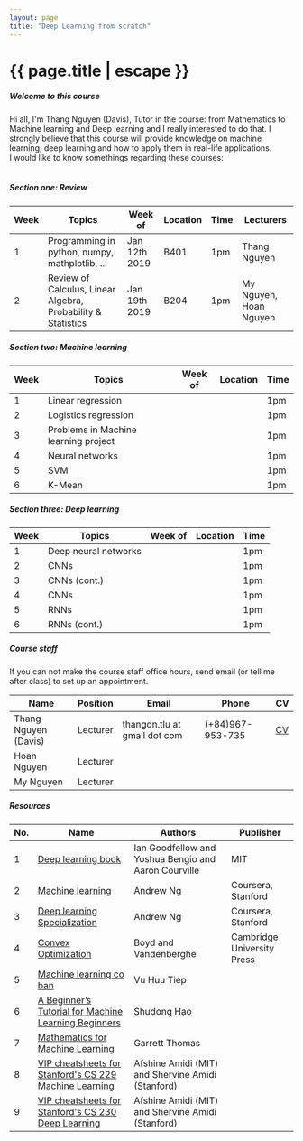 ```yaml
---
layout: page
title: "Deep Learning from scratch"
---
```

<h1 class="page-title gray-text text-darken-3">{{ page.title | escape }}</h1>

<div class="section">
    <h5>Welcome to this course</h5> 
Hi all, I'm Thang Nguyen (Davis), Tutor in the course: from Mathematics to Machine learning and Deep learning and I really interested to do that. I strongly believe that this course will provide knowledge on machine learning, deep learning and how to apply them in real-life applications. 
<br>
I would like to know somethings regarding these courses:
<br>
<br>
</div>
<div class="divider"></div>
<div class="divider"></div>
<div class="section">
<h5 >Section one: Review</h5> 
<div class="row">
          <div class="col s12">
            <table class="striped centered">
             <thead class="card-panel  light-blue darken-4 white-text">
                <tr>
                    <th>Week</th>
                    <th>Topics</th>
                    <th>Week of</th>
                    <th>Location </th>
                    <th>Time </th>
                    <th>Lecturers</th>
                </tr>
              </thead>
              <tbody>
                <tr>
                  <td >1</td>
                  <td>Programming in python, numpy, mathplotlib, ...</td>
                  <td>Jan 12th 2019</td>
                  <td>B401</td>
                  <td>1pm</td>
                  <td>Thang Nguyen</td>
                </tr>
                <tr>
                  <td >2</td>
                  <td>Review of Calculus, Linear Algebra, Probability & Statistics</td>
                  <td>Jan 19th 2019</td>
                  <td>B204</td>
                  <td>1pm</td>
                  <td>My Nguyen, Hoan Nguyen</td>
                </tr>
              </tbody>
            </table>
          </div>
    </div>
</div>
<h5>Section two: Machine learning</h5> 
<div class="row">
          <div class="col s12">
            <table class="striped centered">
             <thead class="card-panel  light-blue darken-4 white-text">
                <tr>
                    <th>Week</th>
                    <th>Topics</th>
                    <th>Week of</th>
                    <th>Location </th>
                    <th>Time </th>
                </tr>
              </thead>
              <tbody>
                <tr>
                  <td >1</td>
                  <td>Linear regression</td>
                  <td></td>
                  <td></td>
                  <td>1pm</td>
                </tr>
                <tr>
                  <td>2</td>
                  <td>Logistics regression</td>
                  <td></td>
                  <td></td>
                  <td>1pm</td>
                </tr>
                <tr>
                  <td>3</td>
                  <td>Problems in Machine learning project</td>
                  <td></td>
                  <td></td>
                  <td>1pm</td>
                </tr>
                <tr>
                  <td>4</td>
                  <td>Neural networks</td>
                  <td></td>
                  <td></td>
                  <td>1pm</td>
                </tr>
                <tr>
                  <td>5</td>
                  <td>SVM</td>
                  <td></td>
                  <td></td>
                  <td>1pm</td>
                </tr>
                <tr>
                  <td>6</td>
                  <td>K-Mean</td>
                  <td></td>
                  <td></td>
                  <td>1pm</td>
                </tr>
              </tbody>
            </table>
          </div>
    </div>
<h5>Section three: Deep learning</h5> 
<div class="row">
          <div class="col s12">
            <table class="striped centered">
             <thead class="card-panel  light-blue darken-4 white-text">
                <tr>
                    <th>Week</th>
                    <th>Topics</th>
                    <th>Week of</th>
                    <th>Location </th>
                    <th>Time </th>
                </tr>
              </thead>
              <tbody>
                <tr>
                  <td >1</td>
                  <td>Deep neural networks</td>
                  <td></td>
                  <td></td>
                  <td>1pm</td>
                </tr>
                <tr>
                  <td>2</td>
                  <td>CNNs</td>
                  <td></td>
                  <td></td>
                  <td>1pm</td>
                </tr>
                <tr>
                  <td>3</td>
                  <td>CNNs (cont.)</td>
                  <td></td>
                  <td></td>
                  <td>1pm</td>
                </tr>
                <tr>
                  <td>4</td>
                  <td>CNNs</td>
                  <td></td>
                  <td></td>
                  <td>1pm</td>
                </tr>
                <tr>
                  <td>5</td>
                  <td>RNNs</td>
                  <td></td>
                  <td></td>
                  <td>1pm</td>
                </tr>
                <tr>
                  <td>6</td>
                  <td>RNNs (cont.)</td>
                  <td></td>
                  <td></td>
                  <td>1pm</td>
                </tr>
              </tbody>
            </table>
          </div>
    </div>

<div class="divider"></div>
<div class="section">
    <h5>Course staff</h5> 
    If you can not make the course staff office hours, send email (or tell me after class) to set up an appointment.

<div class="row">
          <div class="col s12">
            <table class="striped centered">
             <thead class="card-panel  light-blue darken-4 white-text">
                <tr>
                    <th>Name</th>
                    <th>Position</th>
                    <th>Email</th>
                    <th>Phone</th>
                    <th>CV</th>
                </tr>
              </thead>
              <tbody>
                <tr>
                  <td>Thang Nguyen (Davis)</td>
                  <td>Lecturer</td>
                  <td>thangdn.tlu at gmail dot com</td>
                  <td>(+84)967-953-735</td>
                  <td><a href="/resources/CV-Ng-Duc-Thang.pdf">CV</a></td>
                </tr>
                <tr>
                  <td>Hoan Nguyen</td>
                  <td>Lecturer</td>
                  <td></td>
                  <td></td>
                  <td></td>
                </tr>
                <tr>
                  <td>My Nguyen</td>
                  <td>Lecturer</td>
                  <td></td>
                  <td></td>
                  <td></td>
                </tr>
              </tbody>
            </table>
          </div>
    </div>
</div>

<div class="divider"></div>
<div class="section">
    <h5>Resources</h5> 
    <div class="row">
          <div class="col s12">
            <table class="striped centered">
             <thead class="card-panel teal lighten-2 white-text">
                <tr>
                    <th>No.</th>
                    <th>Name</th>
                    <th>Authors</th>
                    <th>Publisher</th>
                </tr>
              </thead>
              <tbody>
                <tr>
                  <td>1</td>
                  <td><a href="http://deeplearningbook.org">Deep learning book</a></td>
                  <td>Ian Goodfellow and Yoshua Bengio and Aaron Courville</td>
                  <td>MIT</td>
                </tr>
                <tr>
                  <td>2</td>
                  <td><a href="https://www.coursera.org/learn/machine-learning">Machine learning</a></td>
                  <td>Andrew Ng</td>
                  <td>Coursera, Stanford</td>
                </tr>
                <tr>
                  <td>3</td>
                  <td><a href="https://www.coursera.org/specializations/deep-learning">Deep learning Specialization</a></td>
                  <td>Andrew Ng</td>
                  <td>Coursera, Stanford</td>
                </tr>
                <tr>
                  <td>4</td>
                  <td><a href="https://web.stanford.edu/~boyd/cvxbook/bv_cvxbook.pdf">Convex Optimization</a></td>
                  <td>Boyd and Vandenberghe</td>
                  <td>Cambridge University Press</td>
                </tr>
                <tr>
                  <td>5</td>
                  <td><a href="https://machinelearningcoban.com/">Machine learning co ban</a></td>
                  <td>Vu Huu Tiep</td>
                  <td></td>
                </tr>
                <tr>
                  <td>6</td>
                  <td><a href="https://www.dropbox.com/s/cy8rme5f0o3ip5q/a%20beginner%20tutorial%20for%20machine%20learning%20beginner.pdf?dl=0">A Beginner’s Tutorial for Machine Learning Beginners</a></td>
                  <td>Shudong Hao</td>
                  <td></td>
                </tr>
                <tr>
                  <td>7</td>
                  <td><a href="https://gwthomas.github.io/docs/math4ml.pdf">Mathematics for Machine Learning</a></td>
                  <td>Garrett Thomas</td>
                  <td></td>
                </tr>
                <tr>
                  <td>8</td>
                  <td><a href="https://github.com/afshinea/stanford-cs-229-machine-learning">VIP cheatsheets for Stanford's CS 229 Machine Learning</a></td>
                  <td>Afshine Amidi (MIT) and Shervine Amidi (Stanford)</td>
                  <td></td>
                </tr>
                <tr>
                  <td>9</td>
                  <td><a href="https://github.com/afshinea/stanford-cs-230-deep-learning">VIP cheatsheets for Stanford's CS 230 Deep Learning</a></td>
                  <td>Afshine Amidi (MIT) and Shervine Amidi (Stanford)</td>
                  <td></td>
                </tr>
              </tbody>
            </table>
          </div>
    </div>
    
</div>
